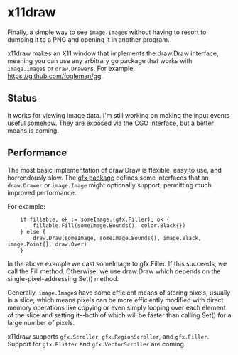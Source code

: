 # x11draw

Finally, a simple way to see `image.Image`s without having to resort to dumping it to a PNG and opening it in another program.

x11draw makes an X11 window that implements the draw.Draw interface, meaning you can use any arbitrary go package that works with `image.Image`s or `draw.Drawer`s. For example, https://github.com/fogleman/gg.

## Status

It works for viewing image data. I'm still working on making the input events useful somehow. They are exposed via the CGO interface, but a better means is coming.

## Performance

The most basic implementation of draw.Draw is flexible, easy to use, and horrendously slow. The [gfx package](https://github.com/sparques/gfx) defines some interfaces that an `draw.Drawer` or `image.Image` might optionally support, permitting much improved performance.

For example:

```
	if fillable, ok := someImage.(gfx.Filler); ok {
		fillable.Fill(someImage.Bounds(), color.Black{})
	} else {
		draw.Draw(someImage, someImage.Bounds(), image.Black, image.Point{}, draw.Over)
	}
```

In the above example we cast someImage to gfx.Filler. If this succeeds, we call the Fill method. Otherwise, we use draw.Draw which depends on the single-pixel-addressing Set() method. 

Generally, `image.Image`s have some efficient means of storing pixels, usually in a slice, which means pixels can be more efficiently modified with direct memory operations like copying or even simply looping over each element of the slice and setting it--both of which will be faster than calling Set() for a large number of pixels.

x11draw supports `gfx.Scroller`, `gfx.RegionScroller`, and `gfx.Filler`. Support for `gfx.Blitter` and `gfx.VectorScroller` are coming.